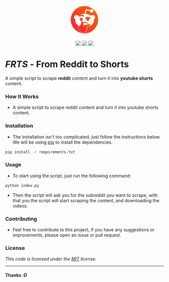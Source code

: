 <p align="center">
  <a href="#" target="_blank" rel="noopener noreferrer">
    <img width="100" src="./logo.png" alt="Vue logo">
  </a>
</p>

<p align="center">
  <img src="https://img.shields.io/github/license/mashape/apistatus?branch=master&label=License&logo=GitHub&logoColor=fefefe&labelColor=26262626&color=informational&style=flat" />
  <img src="https://img.shields.io/github/languages/code-size/RafaelRCamargo/from-reddit-to-shorts?branch=master&label=Code%20Size&logo=GitHub&logoColor=fefefe&labelColor=26262626&style=flat" />
  <img src="https://img.shields.io/github/repo-size/RafaelRCamargo/from-reddit-to-shorts?branch=master&label=Repo%20Size&logo=GitHub&logoColor=fefefe&labelColor=26262626&style=flat" />
</p>

# **_FRTS_** - From Reddit to Shorts

A simple script to scrape **reddit** content and turn it into **youtube shorts** content.

### How It Works

- A simple script to scrape reddit content and turn it into youtube shorts content.

### Installation

- The installation isn't too complicated, just follow the instructions below.
  We will be using [pip](https://pip.pypa.io/en/stable/) to install the dependencies.

```bash
pip install -r requirements.txt
```

### Usage

- To start using the script, just run the following command:

```bash
python index.py
```

- Then the script will ask you for the subreddit you want to scrape, with that you the script will start scraping the content, and downloading the videos.

### Contributing

- Feel free to contribute to this project, if you have any suggestions or improvements, please open an issue or pull request.

### License

_This code is licensed under the [MIT]("https://github.com/RafaelRCamargo/from-reddit-to-shorts/blob/master/LICENSE") license._

---

#### Thanks _:D_
